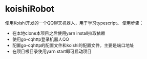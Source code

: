# koishiRobot
使用Koishi开发的一个QQ聊天机器人，用于学习typescript。
使用步骤：
- 在本地clone本项目之后使用yarn install拉取依赖
- 使用go-cqhttp登录机器人QQ
- 配置go-cqhttp的配置文件和koishi的配置文件，主要是端口地址
- 在项目根目录使用yarn start即可启动项目
